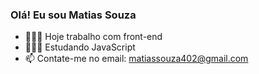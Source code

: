 ### Olá! Eu sou Matias Souza

- 👨🏽‍🏭 Hoje trabalho com front-end
- 👨🏽‍💻 Estudando JavaScript
- 📫 Contate-me no email: matiassouza402@gmail.com
